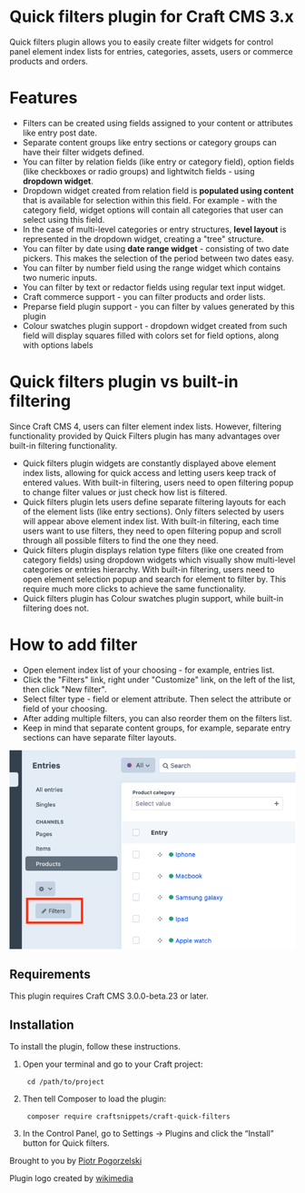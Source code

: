 # Quick filters plugin for Craft CMS 3.x

Quick filters plugin allows you to easily create filter widgets for control panel element index lists for entries, categories, assets, users or commerce products and orders.

# Features

* Filters can be created using fields assigned to your content or attributes like entry post date. 
* Separate content groups like entry sections or category groups can have their filter widgets defined.
* You can filter by relation fields (like entry or category field), option fields (like checkboxes or radio groups) and lightwitch fields - using **dropdown widget**.
* Dropdown widget created from relation field is **populated using content** that is available for selection within this field. For example - with the category field, widget options will contain all categories that user can select using this field.
* In the case of multi-level categories or entry structures, **level layout** is represented in the dropdown widget, creating a "tree" structure. 
* You can filter by date using **date range widget** - consisting of two date pickers. This makes the selection of the period between two dates easy.
* You can filter by number field using the range widget which contains two numeric inputs. 
* You can filter by text or redactor fields using regular text input widget.
* Craft commerce support - you can filter products and order lists.
* Preparse field plugin support - you can filter by values generated by this plugin
* Colour swatches plugin support - dropdown widget created from such field will display squares filled with colors set for field options, along with options labels

# Quick filters plugin vs built-in filtering

Since Craft CMS 4, users can filter element index lists. However, filtering functionality provided by Quick Filters plugin has many advantages over built-in filtering functionality. 

* Quick filters plugin widgets are constantly displayed above element index lists, allowing for quick access and letting users keep track of entered values. With built-in filtering, users need to open filtering popup to change filter values or just check how list is filtered.
* Quick filters plugin lets users define separate filtering layouts for each of the element lists (like entry sections). Only filters selected by users will appear above element index list. With built-in filtering, each time users want to use filters, they need to open filtering popup and scroll through all possible filters to find the one they need.
* Quick filters plugin displays relation type filters (like one created from category fields) using dropdown widgets which visually show multi-level categories or entries hierarchy. With built-in filtering, users need to open element selection popup and search for element to filter by. This require much more clicks to achieve the same functionality.
* Quick filters plugin has Colour swatches plugin support, while built-in filtering does not.

# How to add filter

* Open element index list of your choosing - for example, entries list.
* Click the "Filters" link, right under "Customize" link, on the left of the list, then click "New filter".
* Select filter type - field or element attribute. Then select the attribute or field of your choosing.
* After adding multiple filters, you can also reorder them on the filters list.
* Keep in mind that separate content groups, for example, separate entry sections can have separate filter layouts.

![Screenshot](resources/link2.png)

## Requirements

This plugin requires Craft CMS 3.0.0-beta.23 or later.

## Installation

To install the plugin, follow these instructions.

1. Open your terminal and go to your Craft project:

        cd /path/to/project

2. Then tell Composer to load the plugin:

        composer require craftsnippets/craft-quick-filters

3. In the Control Panel, go to Settings → Plugins and click the “Install” button for Quick filters.

Brought to you by [Piotr Pogorzelski](http://craftsnippets.com/)

Plugin logo created by [wikimedia](https://commons.wikimedia.org/wiki/File:Eo_circle_blue_white_letter-f.svg)
